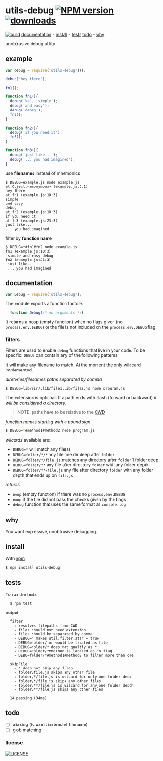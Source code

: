 # utils-debug [![NPM version][npm-badge]][npm-link][![downloads][downloads-bagde]][npm-link]

[![build][build-badge]][build-link]
[documentation](#documentation) -
[install](#install) -
[tests](#tests)
[todo](#todo) -
[why](#why)

unobtrusive debug utility

## example

```js
var debug = require('utils-debug')();

debug('hey there');

fn1();

function fn1(){
  debug('%s', 'simple');
  debug('and easy');
  debug('debug');
  fn2();
}

function fn2(){
  debug('if you need it');
  fn3();
}

function fn3(){
  debug('just like...');
  debug('... you had imagined');
}
```

use **filenames** instead of mnemonics

```
$ DEBUG=example.js node example.js
at Object.<anonymous> (example.js:5:1)
hey there
at fn1 (example.js:10:3)
simple
and easy
debug
at fn2 (example.js:18:3)
if you need it
at fn3 (example.js:23:3)
just like...
... you had imagined
```

filter by **function name**

```
$ DEBUG=*#fn1#fn2 node example.js
fn1 (example.js:10:3)
 simple and easy debug
fn2 (example.js:21:3)
 just like...
 ... you had imagined
```

## documentation

```js
var Debug = require('utils-debug');
```

The module exports a function factory.

```js
  function Debug(/* no arguments */)
```
It returns a noop (empty function) when no flags given (no `process.env.DEBUG`)
or the file is not included on the `process.env.DEBUG` flag.

### filters

Filters are used to enable `debug` functions that live in your code. To be specific: `DEBUG` can contain any of the following patterns

It will make any filename to match. At the moment the only wildcard implemented.

_diretories/filenames paths separated by comma_

```sh
$ DEBUG=lib/dir/,lib/file1,lib/file2.js node program.js
```

The extension is optional. If a path ends with slash (forward or backward) _it will be considered
a directory_.

> NOTE: paths have to be relative to the [CWD](https://en.wikipedia.org/wiki/Working_directory#In_operating_systems)

_function names starting with a pound sign_

```sh
$ DEBUG=*#method1#method2 node program.js
```
_wilcards_ available are:
 - `DEBUG=*` will match any file(s)
 - `DEBUG=folder/*/*` any file one dir deep after `folder`
 - `DEBUG=folder/*/file.js` matches any directory after `folder` 1 folder deep
 - `DEBUG=folder/**` any file after directory `folder` with any folder depth
 - `DEBUG=folder/**/file.js` any file after directory `folder` with any folder depth that ends up on `file.js`

_returns_
 - `noop` (empty function) if there was no `process.env.DEBUG`
 - `noop` if the file did not pass the checks given by the flags
 - `debug` function that uses the same format as `console.log`


## why

You want expressive, unobtrusive debugging.

## install

With [npm][npm-link]
```sh
$ npm install utils-debug
```

## tests

To run the tests
```
  $ npm test  
```

output
```
  filter
    ✓ resolves filepaths from CWD
    ✓ files should not need extension
    ✓ files should be separated by comma
    ✓ DEBUG=* makes util.filter.star = true
    ✓ DEBUG=folder/ or would be treated as file
    ✓ DEBUG=folder/* does not qualify as *
    ✓ DEBUG=folder/*#method is labeled as fn flag
    ✓ DEBU=folder/*#method1#method2 to filter more than one

  skipFile
    ✓ * does not skip any files
    ✓ folder/file.js skips any other file
    ✓ folder/*/file.js is wilcard for only one folder deep
    ✓ folder/*/file.js skips any other files
    ✓ folder/**/file.js is wilcard for any one folder depth
    ✓ folder/**/file.js skips any other files

  14 passing (34ms)
```

## todo

- [ ] aliasing (to use it instead of filename)
- [ ] glob matching

### license

[![LICENSE][license-badge]][license-link]

[npm-link]: http://www.npmjs.org/package/utils-debug
[npm-badge]: http://img.shields.io/npm/v/utils-debug.svg?style=flat-square

[build-link]: https://travis-ci.org/stringparser/utils-debug/builds
[build-badge]: http://img.shields.io/travis/stringparser/utils-debug/master.svg?style=flat-square

[license-link]: http://opensource.org/licenses/MIT
[license-badge]: http://img.shields.io/npm/l/utils-debug.svg?style=flat-square

[downloads-bagde]: http://img.shields.io/npm/dm/utils-debug.svg?style=flat-square
